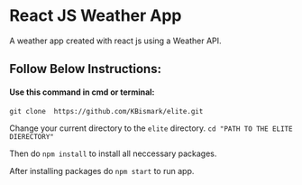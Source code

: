 # React JS Weather App

A weather app created with react js using a Weather API.

## Follow Below Instructions:

#### Use this command in cmd or terminal:
`git clone  https://github.com/KBismark/elite.git` 

Change your current directory to the `elite` directory. `cd "PATH TO THE ELITE DIERECTORY"`

Then do `npm install` to install all neccessary packages.

After installing packages do `npm start` to run app.

